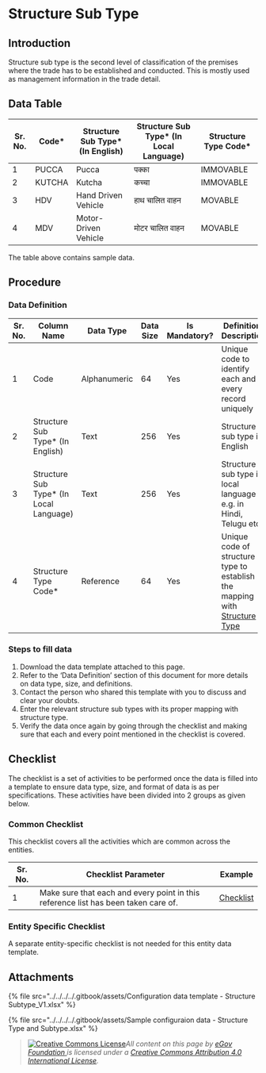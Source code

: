 # Structure Sub Type

## Introduction <a href="#introduction" id="introduction"></a>

Structure sub type is the second level of classification of the premises where the trade has to be established and conducted. This is mostly used as management information in the trade detail.

## Data Table <a href="#data-table" id="data-table"></a>

| Sr. No. | Code\* | Structure Sub Type\* (In English) | Structure Sub Type\* (In Local Language) | Structure Type Code\* |
| ------- | ------ | --------------------------------- | ---------------------------------------- | --------------------- |
| 1       | PUCCA  | Pucca                             | पक्का                                    | IMMOVABLE             |
| 2       | KUTCHA | Kutcha                            | कच्चा                                    | IMMOVABLE             |
| 3       | HDV    | Hand Driven Vehicle               | हाथ चालित वाहन                           | MOVABLE               |
| 4       | MDV    | Motor-Driven Vehicle              | मोटर चालित वाहन                          | MOVABLE               |

The table above contains sample data.

## Procedure <a href="#procedure" id="procedure"></a>

### Data Definition <a href="#data-definition" id="data-definition"></a>

| Sr. No. | Column Name                              | Data Type    | Data Size | Is Mandatory? | Definition/ Description                                                                          |
| ------- | ---------------------------------------- | ------------ | --------- | ------------- | ------------------------------------------------------------------------------------------------ |
| 1       | Code                                     | Alphanumeric | 64        | Yes           | Unique code to identify each and every record uniquely                                           |
| 2       | Structure Sub Type\* (In English)        | Text         | 256       | Yes           | Structure sub type in English                                                                    |
| 3       | Structure Sub Type\* (In Local Language) | Text         | 256       | Yes           | Structure sub type in local language e.g. in Hindi, Telugu etc.                                  |
| 4       | Structure Type Code\*                    | Reference    | 64        | Yes           | Unique code of structure type to establish the mapping with [Structure Type](structure-type.md)​ |

### Steps to fill data <a href="#steps-to-fill-data" id="steps-to-fill-data"></a>

1. Download the data template attached to this page.
2. Refer to the ‘Data Definition’ section of this document for more details on data type, size, and definitions.
3. Contact the person who shared this template with you to discuss and clear your doubts.
4. Enter the relevant structure sub types with its proper mapping with structure type.
5. Verify the data once again by going through the checklist and making sure that each and every point mentioned in the checklist is covered.

## Checklist <a href="#checklist" id="checklist"></a>

The checklist is a set of activities to be performed once the data is filled into a template to ensure data type, size, and format of data is as per specifications. These activities have been divided into 2 groups as given below.

### Common Checklist <a href="#common-checklist" id="common-checklist"></a>

This checklist covers all the activities which are common across the entities.

| Sr. No. | Checklist Parameter                                                                | Example                                                                                                                      |
| ------- | ---------------------------------------------------------------------------------- | ---------------------------------------------------------------------------------------------------------------------------- |
| 1       | Make sure that each and every point in this reference list has been taken care of. | ​[Checklist](https://docs.digit.org/configure-digit/configuring-master-data-templates/module-setup/common-config/checklist)​ |

### Entity Specific Checklist <a href="#entity-specific-checklist" id="entity-specific-checklist"></a>

A separate entity-specific checklist is not needed for this entity data template.

## Attachments <a href="#attachments" id="attachments"></a>

{% file src="../../../../.gitbook/assets/Configuration data template - Structure Subtype_V1.xlsx" %}

{% file src="../../../../.gitbook/assets/Sample configuraion data - Structure Type and Subtype.xlsx" %}

> [![Creative Commons License](https://i.creativecommons.org/l/by/4.0/80x15.png)](http://creativecommons.org/licenses/by/4.0/)_All content on this page by_ [_eGov Foundation_ ](https://egov.org.in/)_is licensed under a_ [_Creative Commons Attribution 4.0 International License_](http://creativecommons.org/licenses/by/4.0/)_._
